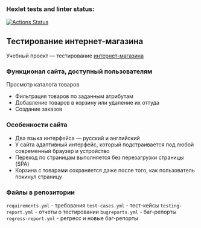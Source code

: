 ### Hexlet tests and linter status:
[![Actions Status](https://github.com/VeryCherryBerry/qa-engineer-project-84/actions/workflows/hexlet-check.yml/badge.svg)](https://github.com/VeryCherryBerry/qa-engineer-project-84/actions)

## Тестирование интернет-магазина

Учебный проект — тестирование [интернет-магазина](https://hexlet-products-store.vercel.app/)

### Функционал сайта, доступный пользователям

   Просмотр каталога товаров
-   Фильтрация товаров по заданным атрибутам
-   Добавление товаров в корзину или удаление их оттуда
-   Создание заказов

### Особенности сайта
-   Два языка интерфейса — русский и английский
-   У сайта адаптивный интерфейс, который подстраивается под любой современный браузер и устройство
-   Переход по страницам выполняется без перезагрузки страницы (SPA)
-   Корзина с товарами сохраняется даже после того, как пользователь покинул страницу

### Файлы в репозитории
`requirements.yml` - требования
`test-cases.yml` - тест-кейсы
`testing-report.yml` - отчеты о тестировании
`bugreports.yml` - баг-репорты
`regress-report.yml` - регресс и новые баг-репорты